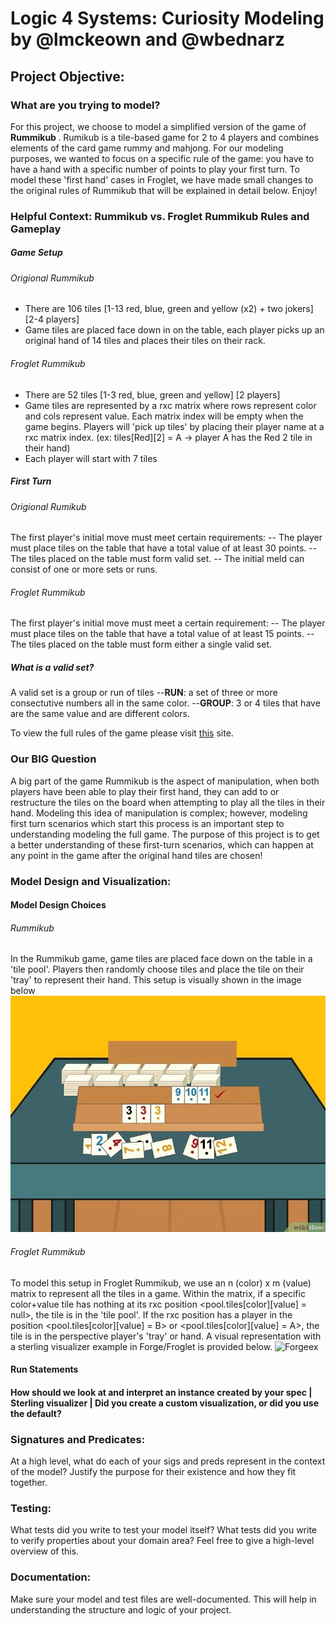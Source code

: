 # Logic 4 Systems: Curiosity Modeling by @lmckeown and @wbednarz #
<ln/>

## Project Objective: 
### What are you trying to model? 

For this project, we choose to model a simplified version of the game of <b> Rummikub </b>. Rumikub is a tile-based game 
for 2 to 4 players and combines elements of the card game rummy and mahjong. For our modeling purposes, we wanted to focus on a 
specific rule of the game: you have to have a hand with a specific number of points to play your first turn. To model 
these 'first hand' cases in Froglet, we have made small changes to the original rules of Rummikub that will be explained in detail below. Enjoy!

### Helpful Context: Rummikub vs. Froglet Rummikub Rules and Gameplay

##### Game Setup
###### Origional Rummikub
- There are 106 tiles [1-13 red, blue, green and yellow (x2) + two jokers] [2-4 players]
- Game tiles are placed face down in on the table, each player picks up an original hand of 14 tiles and places their tiles on their rack.

###### Froglet Rummikub
- There are 52 tiles [1-3 red, blue, green and yellow] [2 players]
- Game tiles are represented by a rxc matrix where rows represent color and cols represent value. Each matrix index will be empty when the game begins.
  Players will 'pick up tiles' by placing their player name at a rxc matrix index. (ex: tiles[Red][2] = A -> player A has the Red 2 tile in their hand)
- Each player will start with 7 tiles

##### First Turn 
###### Origional Rumikub
The first player's initial move must meet certain requirements:
-- The player must place tiles on the table that have a total value of at least 30 points.
-- The tiles placed on the table must form valid set.
-- The initial meld can consist of one or more sets or runs.

###### Froglet Rummikub
The first player's initial move must meet a certain requirement:
-- The player must place tiles on the table that have a total value of at least 15 points.
-- The tiles placed on the table must form either a single valid set. 

##### What is a valid set?
A valid set is a group or run of tiles
--<b>RUN</b>: a set of three or more consectutive numbers all in the same color.
--<b>GROUP</b>: 3 or 4 tiles that have are the same value and are different colors.

To view the full rules of the game please visit [this](https://rummikub.com/wp-content/uploads/2019/12/2600-English-1.pdf) site. 

### Our BIG Question
A big part of the game Rummikub is the aspect of manipulation, when both players have been able to play their first hand, they can add to or restructure 
the tiles on the board when attempting to play all the tiles in their hand. Modeling this idea of manipulation is complex; however, modeling first turn scenarios
which start this process is an important step to understanding modeling the full game. The purpose of this project is to get a better understanding of these first-turn 
scenarios, which can happen at any point in the game after the original hand tiles are chosen!  

<ln/>

### Model Design and Visualization: 
#### Model Design Choices

###### Rummikub
In the Rummikub game, game tiles are placed face down on the table in a 'tile pool'. Players then randomly choose tiles and place the tile on their 'tray' to represent their hand. This setup is visually shown in the image below
![Rummikub Setup](rumikub_setup.jpeg)

###### Froglet Rummikub
To model this setup in Froglet Rummikub, we use an n (color) x m (value) matrix to represent all the tiles in a game. Within the matrix, if a specific color+value tile has nothing at its rxc position <pool.tiles[color][value] = null>, the tile is in the 'tile pool'. If the rxc position has a player in the position <pool.tiles[color][value] = B> or <pool.tiles[color][value] = A>, the tile is in the perspective player's 'tray' or hand. A visual representation with a sterling visualizer example in Forge/Froglet is provided below.
![Forgeex](forge_ex.jpeg)

#### Run Statements 

#### How should we look at and interpret an instance created by your spec | Sterling visualizer | Did you create a custom visualization, or did you use the default?

### Signatures and Predicates: 
At a high level, what do each of your sigs and preds represent in the context of the model? Justify the purpose for their existence and how they fit together.

### Testing:  
What tests did you write to test your model itself? What tests did you write to verify properties about your domain area? Feel free to give a high-level overview of this.

### Documentation:  
Make sure your model and test files are well-documented. This will help in understanding the structure and logic of your project.
